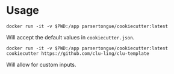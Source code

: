 # Usage

```docker run -it -v $PWD:/app parsertongue/cookiecutter:latest```

Will accept the default values in `cookiecutter.json`.

```docker run -it -v $PWD:/app parsertongue/cookiecutter:latest cookiecutter https://github.com/clu-ling/clu-template```

Will allow for custom inputs.
